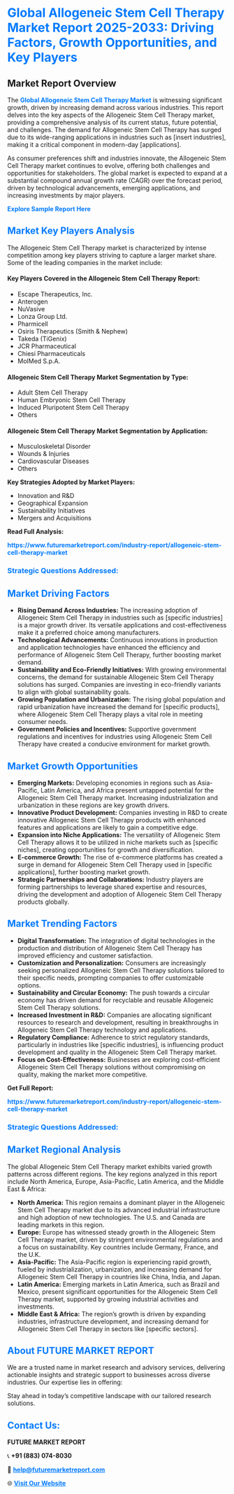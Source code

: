 <h1 style="color: #007BFF;">Global Allogeneic Stem Cell Therapy Market Report 2025-2033: Driving Factors, Growth Opportunities, and Key Players</h1>

<section id="overview">
<h2>Market Report Overview</h2>
<p>The <a href="https://www.futuremarketreport.com/industry-report/allogeneic-stem-cell-therapy-market" style="color: #007BFF; text-decoration: none;"><strong>Global Allogeneic Stem Cell Therapy Market</strong></a> is witnessing significant growth, driven by increasing demand across various industries. This report delves into the key aspects of the Allogeneic Stem Cell Therapy market, providing a comprehensive analysis of its current status, future potential, and challenges. The demand for Allogeneic Stem Cell Therapy has surged due to its wide-ranging applications in industries such as [insert industries], making it a critical component in modern-day [applications].</p>
<p>As consumer preferences shift and industries innovate, the Allogeneic Stem Cell Therapy market continues to evolve, offering both challenges and opportunities for stakeholders. The global market is expected to expand at a substantial compound annual growth rate (CAGR) over the forecast period, driven by technological advancements, emerging applications, and increasing investments by major players.</p>
</section>

<section id="overview">
<p><a href="https://www.futuremarketreport.com/request-sample/reportId=77458" style="color: #007BFF; text-decoration: none;"><strong>Explore Sample Report Here</strong></a></p>
</section>

<section id="key-players">
<h2 style="color: #007BFF;">Market Key Players Analysis</h2>
<p>The Allogeneic Stem Cell Therapy market is characterized by intense competition among key players striving to capture a larger market share. Some of the leading companies in the market include:</p>
<h4>Key Players Covered in the Allogeneic Stem Cell Therapy Report:</h4>
<ul><li>Escape Therapeutics, Inc.</li><li>Anterogen</li><li>NuVasive</li><li>Lonza Group Ltd.</li><li>Pharmicell</li><li>Osiris Therapeutics (Smith &amp; Nephew)</li><li>Takeda (TiGenix)</li><li>JCR Pharmaceutical</li><li>Chiesi Pharmaceuticals</li><li>MolMed S.p.A.</li></ul>
<h4>Allogeneic Stem Cell Therapy Market Segmentation by Type:</h4>
<ul><li>Adult Stem Cell Therapy</li><li>Human Embryonic Stem Cell Therapy</li><li>Induced Pluripotent Stem Cell Therapy</li><li>Others</li></ul>

<h4>Allogeneic Stem Cell Therapy Market Segmentation by Application:</h4>
<ul><li>Musculoskeletal Disorder</li><li>Wounds &amp; Injuries</li><li>Cardiovascular Diseases</li><li>Others</li></ul>
<p><strong>Key Strategies Adopted by Market Players:</strong></p>
<ul>
<li>Innovation and R&D</li>
<li>Geographical Expansion</li>
<li>Sustainability Initiatives</li>
<li>Mergers and Acquisitions</li>
</ul>
</section>

<section>
<p><strong>Read Full Analysis: </strong></p><a href="https://www.futuremarketreport.com/industry-report/allogeneic-stem-cell-therapy-market" style="color: #007BFF; text-decoration: none;"><strong>https://www.futuremarketreport.com/industry-report/allogeneic-stem-cell-therapy-market</strong></a>
<h3 style="color: #007BFF;">Strategic Questions Addressed:</h3>
</section>

<section id="driving-factors">
<h2 style="color: #007BFF;">Market Driving Factors</h2>
<ul>
<li><strong>Rising Demand Across Industries:</strong> The increasing adoption of Allogeneic Stem Cell Therapy in industries such as [specific industries] is a major growth driver. Its versatile applications and cost-effectiveness make it a preferred choice among manufacturers.</li>
<li><strong>Technological Advancements:</strong> Continuous innovations in production and application technologies have enhanced the efficiency and performance of Allogeneic Stem Cell Therapy, further boosting market demand.</li>
<li><strong>Sustainability and Eco-Friendly Initiatives:</strong> With growing environmental concerns, the demand for sustainable Allogeneic Stem Cell Therapy solutions has surged. Companies are investing in eco-friendly variants to align with global sustainability goals.</li>
<li><strong>Growing Population and Urbanization:</strong> The rising global population and rapid urbanization have increased the demand for [specific products], where Allogeneic Stem Cell Therapy plays a vital role in meeting consumer needs.</li>
<li><strong>Government Policies and Incentives:</strong> Supportive government regulations and incentives for industries using Allogeneic Stem Cell Therapy have created a conducive environment for market growth.</li>
</ul>
</section>

<section id="growth-opportunities">
<h2 style="color: #007BFF;">Market Growth Opportunities</h2>
<ul>
<li><strong>Emerging Markets:</strong> Developing economies in regions such as Asia-Pacific, Latin America, and Africa present untapped potential for the Allogeneic Stem Cell Therapy market. Increasing industrialization and urbanization in these regions are key growth drivers.</li>
<li><strong>Innovative Product Development:</strong> Companies investing in R&D to create innovative Allogeneic Stem Cell Therapy products with enhanced features and applications are likely to gain a competitive edge.</li>
<li><strong>Expansion into Niche Applications:</strong> The versatility of Allogeneic Stem Cell Therapy allows it to be utilized in niche markets such as [specific niches], creating opportunities for growth and diversification.</li>
<li><strong>E-commerce Growth:</strong> The rise of e-commerce platforms has created a surge in demand for Allogeneic Stem Cell Therapy used in [specific applications], further boosting market growth.</li>
<li><strong>Strategic Partnerships and Collaborations:</strong> Industry players are forming partnerships to leverage shared expertise and resources, driving the development and adoption of Allogeneic Stem Cell Therapy products globally.</li>
</ul>
</section>

<section id="trending-factors">
<h2 style="color: #007BFF;">Market Trending Factors</h2>
<ul>
<li><strong>Digital Transformation:</strong> The integration of digital technologies in the production and distribution of Allogeneic Stem Cell Therapy has improved efficiency and customer satisfaction.</li>
<li><strong>Customization and Personalization:</strong> Consumers are increasingly seeking personalized Allogeneic Stem Cell Therapy solutions tailored to their specific needs, prompting companies to offer customizable options.</li>
<li><strong>Sustainability and Circular Economy:</strong> The push towards a circular economy has driven demand for recyclable and reusable Allogeneic Stem Cell Therapy solutions.</li>
<li><strong>Increased Investment in R&D:</strong> Companies are allocating significant resources to research and development, resulting in breakthroughs in Allogeneic Stem Cell Therapy technology and applications.</li>
<li><strong>Regulatory Compliance:</strong> Adherence to strict regulatory standards, particularly in industries like [specific industries], is influencing product development and quality in the Allogeneic Stem Cell Therapy market.</li>
<li><strong>Focus on Cost-Effectiveness:</strong> Businesses are exploring cost-efficient Allogeneic Stem Cell Therapy solutions without compromising on quality, making the market more competitive.</li>
</ul>
</section>

<section>
<p><strong>Get Full Report: </strong></p><a href="https://www.futuremarketreport.com/industry-report/allogeneic-stem-cell-therapy-market" style="color: #007BFF; text-decoration: none;"><strong>https://www.futuremarketreport.com/industry-report/allogeneic-stem-cell-therapy-market</strong></a>
<h3 style="color: #007BFF;">Strategic Questions Addressed:</h3>
</section>


<section id="regional-analysis">
<h2 style="color: #007BFF;">Market Regional Analysis</h2>
<p>The global Allogeneic Stem Cell Therapy market exhibits varied growth patterns across different regions. The key regions analyzed in this report include North America, Europe, Asia-Pacific, Latin America, and the Middle East & Africa:</p>
<ul>
<li><strong>North America:</strong> This region remains a dominant player in the Allogeneic Stem Cell Therapy market due to its advanced industrial infrastructure and high adoption of new technologies. The U.S. and Canada are leading markets in this region.</li>
<li><strong>Europe:</strong> Europe has witnessed steady growth in the Allogeneic Stem Cell Therapy market, driven by stringent environmental regulations and a focus on sustainability. Key countries include Germany, France, and the U.K.</li>
<li><strong>Asia-Pacific:</strong> The Asia-Pacific region is experiencing rapid growth, fueled by industrialization, urbanization, and increasing demand for Allogeneic Stem Cell Therapy in countries like China, India, and Japan.</li>
<li><strong>Latin America:</strong> Emerging markets in Latin America, such as Brazil and Mexico, present significant opportunities for the Allogeneic Stem Cell Therapy market, supported by growing industrial activities and investments.</li>
<li><strong>Middle East & Africa:</strong> The region’s growth is driven by expanding industries, infrastructure development, and increasing demand for Allogeneic Stem Cell Therapy in sectors like [specific sectors].</li>
</ul>
</section>

<footer>
<h2 style="color: #007BFF;">About FUTURE MARKET REPORT</h2>
<p>We are a trusted name in market research and advisory services, delivering actionable insights and strategic support to businesses across diverse industries. Our expertise lies in offering:</p>

<p>Stay ahead in today’s competitive landscape with our tailored research solutions.</p>

<h2 style="color: #007BFF;">Contact Us:</h2>
<p><strong>FUTURE MARKET REPORT</strong></p>
<p>📞 <strong>+91 (883) 074-8030</strong></p>
<p>📧 <strong><a href="mailto:help@futuremarketreport.com" style="color: #007BFF;">help@futuremarketreport.com</a></strong></p>
<p>🌐 <strong><a href="https://www.futuremarketreport.com/" style="color: #007BFF;">Visit Our Website</a></strong></p>
</footer>